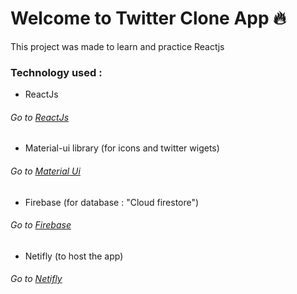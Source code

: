 # Welcome to Twitter Clone App 🔥

This project was made to learn and practice Reactjs

### Technology used :
- ReactJs
###### Go to [ReactJs](https://fr.reactjs.org/)
- Material-ui library (for icons and twitter wigets)
###### Go to [Material Ui](https://mui.com/)
- Firebase (for database : "Cloud firestore")
###### Go to [Firebase](https://firebase.google.com/)
- Netifly (to host the app)
###### Go to [Netifly](https://www.netlify.com/)
